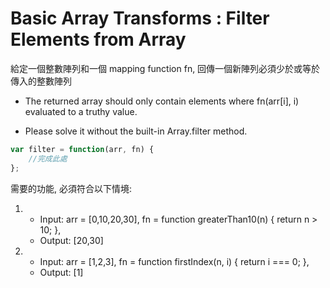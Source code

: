 # Basic Array Transforms : Filter Elements from Array

給定一個整數陣列和一個 mapping function  fn, 回傳一個新陣列必須少於或等於傳入的整數陣列

- The returned array should only contain elements where fn(arr[i], i) evaluated to a truthy value.

- Please solve it without the built-in Array.filter method.

```javascript
var filter = function(arr, fn) {
    //完成此處
};
```

需要的功能, 必須符合以下情境: 

1. - Input: arr = [0,10,20,30], fn = function greaterThan10(n) { return n > 10; }, 
   - Output: [20,30]
2. - Input: arr = [1,2,3], fn = function firstIndex(n, i) { return i === 0; }, 
   - Output: [1]